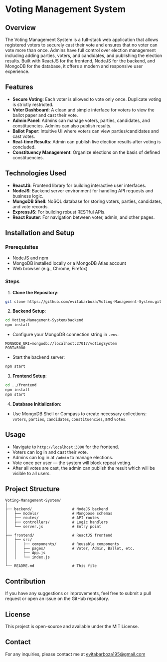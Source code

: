 # Voting Management System

## Overview

The Voting Management System is a full-stack web application that allows registered voters to securely cast their vote and ensures that no voter can vote more than once. Admins have full control over election management including adding parties, voters, and candidates, and publishing the election results. Built with ReactJS for the frontend, NodeJS for the backend, and MongoDB for the database, it offers a modern and responsive user experience.

## Features

* **Secure Voting**: Each voter is allowed to vote only once. Duplicate voting is strictly restricted.
* **Voter Dashboard**: A clean and simple interface for voters to view the ballot paper and cast their vote.
* **Admin Panel**: Admins can manage voters, parties, candidates, and constituencies. Admins can also publish results.
* **Ballot Paper**: Intuitive UI where voters can view parties/candidates and cast votes.
* **Real-time Results**: Admin can publish live election results after voting is concluded.
* **Constituency Management**: Organize elections on the basis of defined constituencies.

## Technologies Used

* **ReactJS**: Frontend library for building interactive user interfaces.
* **NodeJS**: Backend server environment for handling API requests and business logic.
* **MongoDB Shell**: NoSQL database for storing voters, parties, candidates, and vote records.
* **ExpressJS**: For building robust RESTful APIs.
* **React Router**: For navigation between voter, admin, and other pages.

## Installation and Setup

### Prerequisites

* NodeJS and npm
* MongoDB installed locally or a MongoDB Atlas account
* Web browser (e.g., Chrome, Firefox)

### Steps

1. **Clone the Repository**:

```bash
git clone https://github.com/evitabarboza/Voting-Management-System.git
```

2. **Backend Setup**:

```bash
cd Voting-Management-System/backend
npm install
```

* Configure your MongoDB connection string in `.env`:

```env
MONGODB_URI=mongodb://localhost:27017/votingSystem
PORT=5000
```

* Start the backend server:

```bash
npm start
```

3. **Frontend Setup**:

```bash
cd ../frontend
npm install
npm start
```

4. **Database Initialization**:

* Use MongoDB Shell or Compass to create necessary collections: `voters`, `parties`, `candidates`, `constituencies`, and `votes`.

## Usage

* Navigate to `http://localhost:3000` for the frontend.
* Voters can log in and cast their vote.
* Admins can log in at `/admin` to manage elections.
* Vote once per user — the system will block repeat voting.
* After all votes are cast, the admin can publish the result which will be visible to all users.

## Project Structure

```
Voting-Management-System/
│
├── backend/                  # NodeJS backend
│   ├── models/               # Mongoose schemas
│   ├── routes/               # API routes
│   ├── controllers/          # Logic handlers
│   └── server.js             # Entry point
│
├── frontend/                 # ReactJS frontend
│   ├── src/
│   │   ├── components/       # Reusable components
│   │   ├── pages/            # Voter, Admin, Ballot, etc.
│   │   ├── App.js
│   │   └── index.js
│
└── README.md                 # This file
```

## Contribution

If you have any suggestions or improvements, feel free to submit a pull request or open an issue on the GitHub repository.

## License

This project is open-source and available under the MIT License.

## Contact

For any inquiries, please contact me at [evitabarboza195@gmail.com](mailto:evitabarboza195@gmail.com)
